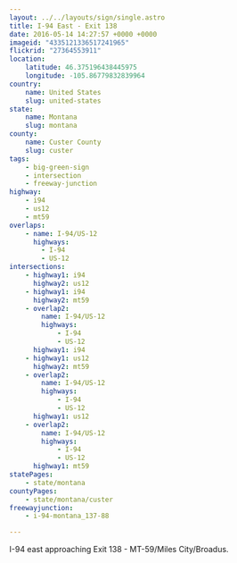 ```yaml
---
layout: ../../layouts/sign/single.astro
title: I-94 East - Exit 138
date: 2016-05-14 14:27:57 +0000 +0000
imageid: "4335121336517241965"
flickrid: "27364553911"
location:
    latitude: 46.375196438445975
    longitude: -105.86779832839964
country:
    name: United States
    slug: united-states
state:
    name: Montana
    slug: montana
county:
    name: Custer County
    slug: custer
tags:
    - big-green-sign
    - intersection
    - freeway-junction
highway:
    - i94
    - us12
    - mt59
overlaps:
    - name: I-94/US-12
      highways:
        - I-94
        - US-12
intersections:
    - highway1: i94
      highway2: us12
    - highway1: i94
      highway2: mt59
    - overlap2:
        name: I-94/US-12
        highways:
            - I-94
            - US-12
      highway1: i94
    - highway1: us12
      highway2: mt59
    - overlap2:
        name: I-94/US-12
        highways:
            - I-94
            - US-12
      highway1: us12
    - overlap2:
        name: I-94/US-12
        highways:
            - I-94
            - US-12
      highway1: mt59
statePages:
    - state/montana
countyPages:
    - state/montana/custer
freewayjunction:
    - i-94-montana_137-88

---
```

I-94 east approaching Exit 138 - MT-59/Miles City/Broadus.